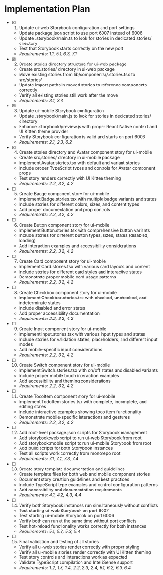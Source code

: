 # Implementation Plan

- [x] 1. Update ui-web Storybook configuration and port settings
  - Update package.json script to use port 6007 instead of 6006
  - Update .storybook/main.ts to look for stories in dedicated stories/ directory
  - Test that Storybook starts correctly on the new port
  - _Requirements: 1.1, 5.1, 6.3, 7.1_

- [x] 2. Create stories directory structure for ui-web package
  - Create src/stories/ directory in ui-web package
  - Move existing stories from lib/components/_/_.stories.tsx to src/stories/
  - Update import paths in moved stories to reference components correctly
  - Verify all existing stories still work after the move
  - _Requirements: 3.1, 3.3_

- [x] 3. Update ui-mobile Storybook configuration
  - Update .storybook/main.js to look for stories in dedicated stories/ directory
  - Enhance .storybook/preview.js with proper React Native context and UI Kitten theme provider
  - Verify Storybook configuration is valid and starts on port 6006
  - _Requirements: 2.1, 2.3, 6.2_

- [x] 4. Create stories directory and Avatar component story for ui-mobile
  - Create src/stories/ directory in ui-mobile package
  - Implement Avatar.stories.tsx with default and variant stories
  - Include proper TypeScript types and controls for Avatar component props
  - Test story renders correctly with UI Kitten theming
  - _Requirements: 2.2, 3.2, 4.2_

- [ ] 5. Create Badge component story for ui-mobile
  - Implement Badge.stories.tsx with multiple badge variants and states
  - Include stories for different colors, sizes, and content types
  - Add proper documentation and prop controls
  - _Requirements: 2.2, 3.2, 4.2_

- [ ] 6. Create Button component story for ui-mobile
  - Implement Button.stories.tsx with comprehensive button variants
  - Include stories for different button types, sizes, states (disabled, loading)
  - Add interaction examples and accessibility considerations
  - _Requirements: 2.2, 3.2, 4.2_

- [ ] 7. Create Card component story for ui-mobile
  - Implement Card.stories.tsx with various card layouts and content
  - Include stories for different card styles and interactive states
  - Demonstrate proper mobile card usage patterns
  - _Requirements: 2.2, 3.2, 4.2_

- [ ] 8. Create Checkbox component story for ui-mobile
  - Implement Checkbox.stories.tsx with checked, unchecked, and indeterminate states
  - Include disabled and error states
  - Add proper accessibility documentation
  - _Requirements: 2.2, 3.2, 4.2_

- [ ] 9. Create Input component story for ui-mobile
  - Implement Input.stories.tsx with various input types and states
  - Include stories for validation states, placeholders, and different input modes
  - Add mobile-specific input considerations
  - _Requirements: 2.2, 3.2, 4.2_

- [ ] 10. Create Switch component story for ui-mobile
  - Implement Switch.stories.tsx with on/off states and disabled variants
  - Include proper mobile touch interaction examples
  - Add accessibility and theming considerations
  - _Requirements: 2.2, 3.2, 4.2_

- [ ] 11. Create TodoItem component story for ui-mobile
  - Implement TodoItem.stories.tsx with complete, incomplete, and editing states
  - Include interactive examples showing todo item functionality
  - Demonstrate mobile-specific interactions and gestures
  - _Requirements: 2.2, 3.2, 4.2_

- [ ] 12. Add root-level package.json scripts for Storybook management
  - Add storybook:web script to run ui-web Storybook from root
  - Add storybook:mobile script to run ui-mobile Storybook from root
  - Add build scripts for both Storybook instances
  - Test all scripts work correctly from monorepo root
  - _Requirements: 7.1, 7.2, 7.3, 7.4_

- [ ] 13. Create story template documentation and guidelines
  - Create template files for both web and mobile component stories
  - Document story creation guidelines and best practices
  - Include TypeScript type examples and control configuration patterns
  - Add accessibility and documentation requirements
  - _Requirements: 4.1, 4.2, 4.3, 4.4_

- [ ] 14. Verify both Storybook instances run simultaneously without conflicts
  - Test starting ui-web Storybook on port 6007
  - Test starting ui-mobile Storybook on port 6006
  - Verify both can run at the same time without port conflicts
  - Test hot-reload functionality works correctly for both instances
  - _Requirements: 5.1, 5.2, 5.3, 5.4_

- [ ] 15. Final validation and testing of all stories
  - Verify all ui-web stories render correctly with proper styling
  - Verify all ui-mobile stories render correctly with UI Kitten theming
  - Test story controls and interactions work as expected
  - Validate TypeScript compilation and IntelliSense support
  - _Requirements: 1.2, 1.3, 1.4, 2.2, 2.3, 2.4, 6.1, 6.2, 6.3, 6.4_
